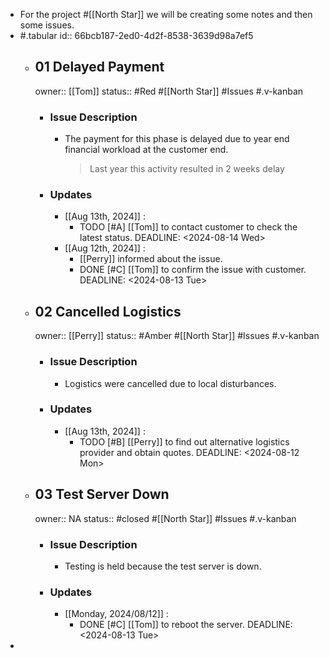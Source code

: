 - For the project #[[North Star]] we will be creating some notes and then some issues.
- #.tabular
  id:: 66bcb187-2ed0-4d2f-8538-3639d98a7ef5
	- ## 01 Delayed Payment
	  owner:: [[Tom]] 
	  status:: #Red 
	  #[[North Star]] #Issues #.v-kanban
		- ### **Issue Description**
			- The payment for this phase is delayed due to year end financial workload at the customer end.
			  >Last year this activity resulted in 2 weeks delay
		- ### **Updates**
			- [[Aug 13th, 2024]] :
				- TODO [#A] [[Tom]] to contact customer to check the latest status. 
				  DEADLINE: <2024-08-14 Wed>
			- [[Aug 12th, 2024]] :
				- [[Perry]] informed about the issue.
				- DONE [#C] [[Tom]] to confirm the issue with customer. 
				  DEADLINE: <2024-08-13 Tue>
	- ## 02 Cancelled Logistics
	  owner:: [[Perry]] 
	  status:: #Amber
	  #[[North Star]] #Issues #.v-kanban
		- ### **Issue Description**
			- Logistics were cancelled due to local disturbances.
		- ### **Updates**
			- [[Aug 13th, 2024]] :
				- TODO [#B] [[Perry]] to find out alternative logistics provider and obtain quotes. 
				  DEADLINE: <2024-08-12 Mon>
	- ## 03 Test Server Down
	  owner:: NA
	  status:: #closed
	  #[[North Star]] #Issues #.v-kanban
		- ### **Issue Description**
			- Testing is held because the test server is down.
		- ### **Updates**
			- [[Monday, 2024/08/12]] :
				- DONE [#C] [[Tom]] to reboot the server. 
				  DEADLINE: <2024-08-13 Tue>
-
